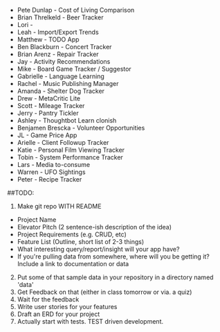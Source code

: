 * Pete Dunlap - Cost of Living Comparison
* Brian Threlkeld - Beer Tracker
* Lori - 
* Leah - Import/Export Trends
* Matthew - TODO App
* Ben Blackburn - Concert Tracker
* Brian Arenz - Repair Tracker
* Jay - Activity Recommendations
* Mike - Board Game Tracker / Suggestor
* Gabrielle - Language Learning
* Rachel - Music Publishing Manager
* Amanda - Shelter Dog Tracker
* Drew - MetaCritic Lite
* Scott - Mileage Tracker
* Jerry - Pantry Tickler
* Ashley - Thoughtbot Learn clonish
* Benjamen Brescka - Volunteer Opportunities
* JL - Game Price App
* Arielle - Client Followup Tracker
* Katie - Personal Film Viewing Tracker
* Tobin - System Performance Tracker
* Lars - Media to-consume
* Warren - UFO Sightings
* Peter - Recipe Tracker


##TODO:

1. Make git repo WITH README
  * Project Name
  * Elevator Pitch (2 sentence-ish description of the idea)
  * Project Requirements (e.g. CRUD, etc)
  * Feature List (Outline, short list of 2-3 things)
  * What interesting query/report/insight will your app have?
  * If you're pulling data from somewhere, where will you be getting it? Include a link to documentation or data
2. Put some of that sample data in your repository in a directory named 'data'
2. Get Feedback on that (either in class tomorrow or via. a quiz)
3. Wait for the feedback
4. Write user stories for your features
5. Draft an ERD for your project
6. Actually start with tests. TEST driven development.
